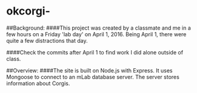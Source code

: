 # okcorgi-

##Background: 
####This project was created by a classmate and me in a few hours on a Friday 'lab day' on April 1, 2016.  Being April 1, there were quite a few distractions that day.

####Check the commits after April 1 to find work I did alone outside of class.

##Overview:
####The site is built on Node.js with Express.  It uses Mongoose to connect to an mLab database server.  The server stores information about Corgis.

